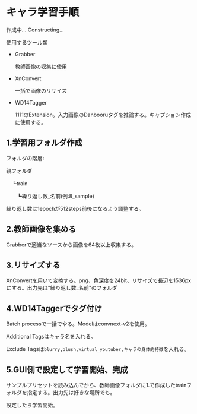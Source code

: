 # キャラ学習手順

作成中...
Constructing...

使用するツール類

- Grabber
  
  教師画像の収集に使用
- XnConvert
  
  一括で画像のリサイズ
- WD14Tagger
  
  1111のExtension。入力画像のDanbooruタグを推論する。キャプション作成に使用する。

## 1.学習用フォルダ作成
フォルダの階層:

親フォルダ

　┗train

　　┗繰り返し数_名前(例:8_sample)

繰り返し数は1epochが512steps前後になるよう調整する。

## 2.教師画像を集める

Grabberで適当なソースから画像を64枚以上収集する。

## 3.リサイズする

XnConvertを用いて変換する。png、色深度を24bit、リサイズで長辺を1536pxにする。出力先は"繰り返し数_名前"のフォルダ

## 4.WD14Taggerでタグ付け

Batch processで一括でやる。Modelはconvnext-v2を使用。

Additional Tagsはキャラ名を入れる。

Exclude Tagsは`blurry,blush,virtual_youtuber,キャラの身体的特徴`を入れる。

## 5.GUI側で設定して学習開始、完成

サンプルプリセットを読み込んでから、教師画像フォルダに1.で作成したtrainフォルダを指定する。出力先は好きな場所でも。

設定したら学習開始。
